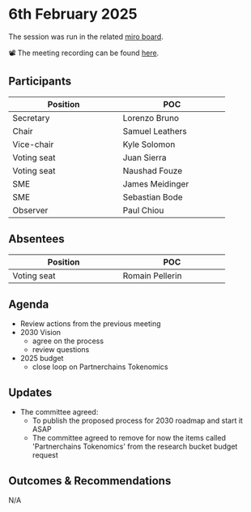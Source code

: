 # 6th February 2025

The session was run in the related [miro board](https://miro.com/app/board/uXjVKro_lxs=/).&#x20;

📽️ The meeting recording can be found [here](https://drive.google.com/file/d/1VJ3cwRMc0hprlihFMS1XtbIrQBrvxtjt/view?usp=drive_link).

## Participants

<table><thead><tr><th width="202">Position</th><th width="194">POC</th></tr></thead><tbody><tr><td>Secretary</td><td>Lorenzo Bruno</td></tr><tr><td>Chair</td><td>Samuel Leathers</td></tr><tr><td>Vice-chair</td><td>Kyle Solomon</td></tr><tr><td>Voting seat</td><td>Juan Sierra</td></tr><tr><td>Voting seat</td><td>Naushad Fouze </td></tr><tr><td>SME</td><td>James Meidinger</td></tr><tr><td>SME</td><td>Sebastian Bode</td></tr><tr><td>Observer</td><td>Paul Chiou</td></tr></tbody></table>

## Absentees

<table><thead><tr><th width="202">Position</th><th width="194">POC</th></tr></thead><tbody><tr><td>Voting seat</td><td>Romain Pellerin</td></tr></tbody></table>

## Agenda

* Review actions from the previous meeting
* 2030 Vision
  * agree on the process
  * review questions
* 2025 budget
  * close loop on Partnerchains Tokenomics

## Updates

* The committee agreed:
  * To publish the proposed process for 2030 roadmap and start it ASAP
  * The committee agreed to remove for now the items called 'Partnerchains Tokenomics' from the research bucket budget request

## Outcomes & Recommendations

N/A
